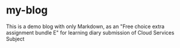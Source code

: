 # my-blog
This is a demo blog with only Markdown, as an "Free choice extra assignment bundle E" for learning diary submission of Cloud Services Subject
